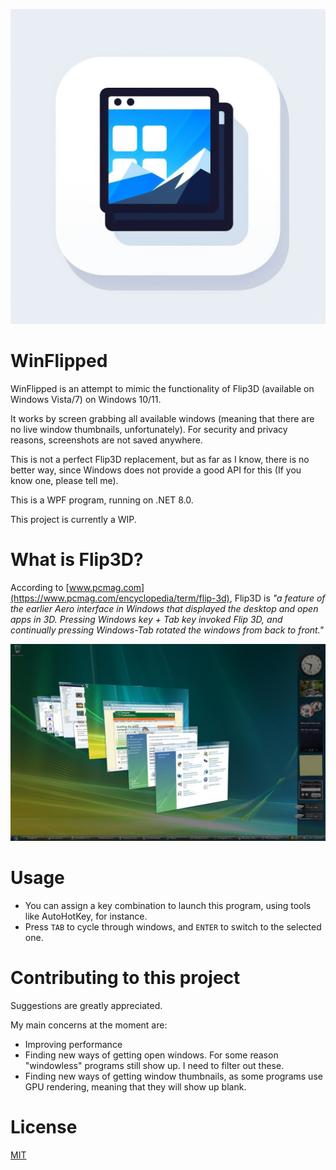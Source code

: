 ![App icon](./Resources/Images/AppIcon.png)
# WinFlipped
WinFlipped is an attempt to mimic the functionality of Flip3D (available on Windows Vista/7) on Windows 10/11.

It works by screen grabbing all available windows (meaning that there are no live window thumbnails, unfortunately). For security and privacy reasons, screenshots are not saved anywhere. 

This is not a perfect Flip3D replacement, but as far as I know, there is no better way, since Windows does not provide a good API for this (If you know one, please tell me).

This is a WPF program, running on .NET 8.0.

This project is currently a WIP.
# What is Flip3D?
According to [www.pcmag.com](https://www.pcmag.com/encyclopedia/term/flip-3d), Flip3D is *"a feature of the earlier Aero interface in Windows that displayed the desktop and open apps in 3D. 
Pressing Windows key + Tab key invoked Flip 3D, and continually pressing Windows-Tab rotated the windows from back to front."*

![Flip3D](./Resources/Images/Flip3D.jpg)
# Usage
- You can assign a key combination to launch this program, using tools like AutoHotKey, for instance.
- Press `TAB` to cycle through windows, and `ENTER` to switch to the selected one.
# Contributing to this project
Suggestions are greatly appreciated.

My main concerns at the moment are:
- Improving performance
- Finding new ways of getting open windows. For some reason "windowless" programs still show up. I need to filter out these.
- Finding new ways of getting window thumbnails, as some programs use GPU rendering, meaning that they will show up blank.
# License
[MIT](./LICENSE)